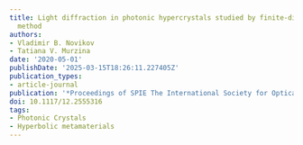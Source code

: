 ```yaml
---
title: Light diffraction in photonic hypercrystals studied by finite-difference frequency-domain
  method
authors:
- Vladimir B. Novikov
- Tatiana V. Murzina
date: '2020-05-01'
publishDate: '2025-03-15T18:26:11.227405Z'
publication_types:
- article-journal
publication: '*Proceedings of SPIE The International Society for Optical Engineering*'
doi: 10.1117/12.2555316
tags:
- Photonic Crystals
- Hyperbolic metamaterials
---
```

